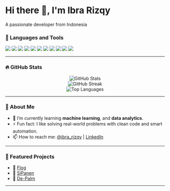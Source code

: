 <h1>Hi there 👋, I'm Ibra Rizqy</h1>
<p>A passionate developer from Indonesia</p>



### 🧰 Languages and Tools
<p>
  <img src="https://img.shields.io/badge/-JavaScript-333?style=flat&logo=javascript" />
  <img src="https://img.shields.io/badge/-Python-333?style=flat&logo=python" />
  <img src="https://img.shields.io/badge/-C++-333?style=flat&logo=c%2B%2B" />
  <img src="https://img.shields.io/badge/-HTML5-333?style=flat&logo=html5" />
  <img src="https://img.shields.io/badge/-CSS3-333?style=flat&logo=css3" />
  <img src="https://img.shields.io/badge/-VS%20Code-333?style=flat&logo=visual-studio-code" />
  <img src="https://img.shields.io/badge/-React-333?style=flat&logo=react" />
  <img src="https://img.shields.io/badge/-Laravel-333?style=flat&logo=laravel" />
  <img src="https://img.shields.io/badge/-PHP-333?style=flat&logo=php" />
  <img src="https://img.shields.io/badge/-Tailwind_CSS-333?style=flat&logo=tailwind-css" />
  <img src="https://img.shields.io/badge/-Bootstrap-333?style=flat&logo=bootstrap" />
</p>

---

### 🔥 GitHub Stats
<p align="center">
  <img src="https://github-readme-stats.vercel.app/api?username=ibra-rizqy&show_icons=true&theme=tokyonight" alt="GitHub Stats" />
  <br>
  <img src="https://github-readme-streak-stats.herokuapp.com/?user=ibra-rizqy&theme=tokyonight" alt="GitHub Streak" />
  <br>
  <img src="https://github-readme-stats.vercel.app/api/top-langs/?username=ibra-rizqy&layout=compact&theme=tokyonight" alt="Top Languages" />
</p>

---

### 💬 About Me
- 🌱 I’m currently learning **machine learning**, and **data analytics**.
- ⚡ Fun fact: I like solving real-world problems with clean code and smart automation.
- 📫 How to reach me: [@ibra_rizqy](mailto:rizqyibra@example.com) | [LinkedIn](https://www.linkedin.com/in/ibra-rizqy-7aa2021a0/)

---

### 📌 Featured Projects
- 🔗 [Flog](https://github.com/M-Thoriq/FLog)
- 🔗 [SiPanen](https://github.com/RafiDevari/googlesolution)
- 🔗 [De-Palm](https://github.com/RafiDevari/De-Palm)

---

